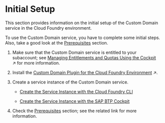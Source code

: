 <!-- loio108177aea2a04d1b9006d96173bfa99a -->

# Initial Setup

This section provides information on the initial setup of the Custom Domain service in the Cloud Foundry environment.

To use the Custom Domain service, you have to complete some initial steps. Also, take a good look at the [Prerequisites](prerequisites-48cdbe7.md) section.

1.  Make sure that the Custom Domain service is entitled to your subaccount; see [Managing Entitlements and Quotas Using the Cockpit](https://help.sap.com/viewer/65de2977205c403bbc107264b8eccf4b/Validation/en-US/c8248745dde24afb91479361de336111.html "When you purchase an enterprise account, you are entitled to use a specific set of resources, such as the amount of memory that can be allocated to your applications.") :arrow_upper_right: for more information.

2.  Install the [Custom Domain Plugin for the Cloud Foundry Environment](https://help.sap.com/viewer/65de2977205c403bbc107264b8eccf4b/Validation/en-US/1832fcd1eec9415694de50f620e5a522.html "The Custom Domain CLI plugin provides functions for creating private keys and certificate signing requests, as well as additional commands for managing your custom domains.") :arrow_upper_right:.

3.  Create a service instance of the Custom Domain service.

    -   [Create the Service Instance with the Cloud Foundry CLI](create-the-service-instance-with-the-cloud-foundry-cli-8eef2cc.md)

    -   [Create the Service Instance with the SAP BTP Cockpit](create-the-service-instance-with-the-sap-btp-cockpit-5bf9e66.md)


4.  Check the [Prerequisites](prerequisites-48cdbe7.md) section; see the related link for more information.


